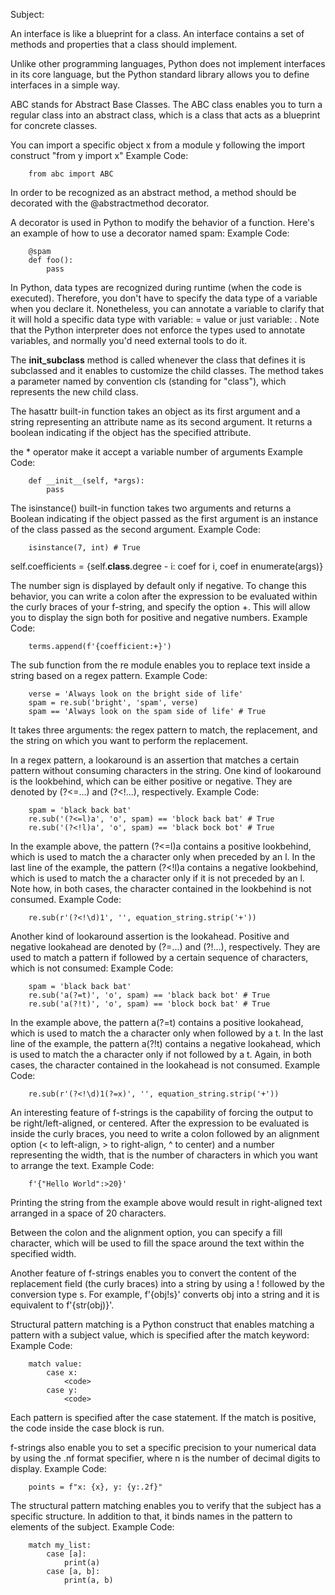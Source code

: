 Subject:

An interface is like a blueprint for a class. 
An interface contains a set of methods and properties that a class should implement.

Unlike other programming languages, Python does not implement interfaces in its core language, but the Python standard library allows you to define interfaces in a simple way.

ABC stands for Abstract Base Classes. 
The ABC class enables you to turn a regular class into an abstract class, which is a class that acts as a blueprint for concrete classes.


You can import a specific object x from a module y following the import construct "from y import x"
Example Code:
```
    from abc import ABC
```


In order to be recognized as an abstract method, a method should be decorated with the @abstractmethod decorator.

A decorator is used in Python to modify the behavior of a function. Here's an example of how to use a decorator named spam:
Example Code:
```
    @spam
    def foo():
        pass
```


In Python, data types are recognized during runtime (when the code is executed). 
Therefore, you don't have to specify the data type of a variable when you declare it. 
Nonetheless, you can annotate a variable to clarify that it will hold a specific data type with 
variable: <data type> = value 
or just 
variable: <data type>. 
Note that the Python interpreter does not enforce the types used to annotate variables, and normally you'd need external tools to do it.


The __init_subclass__ method is called whenever the class that defines it is subclassed and it enables to customize the child classes. 
The method takes a parameter named by convention cls (standing for "class"), which represents the new child class.


The hasattr built-in function takes an object as its first argument and a string representing an attribute name as its second argument. 
It returns a boolean indicating if the object has the specified attribute.


the * operator  make it accept a variable number of arguments
Example Code:
```
    def __init__(self, *args):
        pass
```     

The isinstance() built-in function takes two arguments and returns a Boolean indicating if the object passed as the first argument is an instance of the class passed as the second argument.
Example Code:
```
    isinstance(7, int) # True
```

self.coefficients = {self.__class__.degree - i: coef for i, coef in enumerate(args)}
                

The number sign is displayed by default only if negative.
To change this behavior, you can write a colon after the expression to be evaluated within the curly braces of your f-string, and specify the option +. 
This will allow you to display the sign both for positive and negative numbers.
Example Code:
```
    terms.append(f'{coefficient:+}')
```


The sub function from the re module enables you to replace text inside a string based on a regex pattern.
Example Code:
```
    verse = 'Always look on the bright side of life'
    spam = re.sub('bright', 'spam', verse)
    spam == 'Always look on the spam side of life' # True
```
It takes three arguments: the regex pattern to match, the replacement, and the string on which you want to perform the replacement.


In a regex pattern, a lookaround is an assertion that matches a certain pattern without consuming characters in the string. 
One kind of lookaround is the lookbehind, which can be either positive or negative. 
They are denoted by (?<=...) and (?<!...), respectively.
Example Code:
```
    spam = 'black back bat'
    re.sub('(?<=l)a', 'o', spam) == 'block back bat' # True
    re.sub('(?<!l)a', 'o', spam) == 'black bock bot' # True
```
In the example above, the pattern (?<=l)a contains a positive lookbehind, which is used to match the a character only when preceded by an l. 
In the last line of the example, the pattern (?<!l)a contains a negative lookbehind, which is used to match the a character only if it is not preceded by an l. 
Note how, in both cases, the character contained in the lookbehind is not consumed.
Example Code:
```
    re.sub(r'(?<!\d)1', '', equation_string.strip('+'))
```


Another kind of lookaround assertion is the lookahead.
Positive and negative lookahead are denoted by (?=...) and (?!...), respectively. 
They are used to match a pattern if followed by a certain sequence of characters, which is not consumed:
Example Code:
```
    spam = 'black back bat'
    re.sub('a(?=t)', 'o', spam) == 'black back bot' # True
    re.sub('a(?!t)', 'o', spam) == 'block bock bat' # True
```
In the example above, the pattern a(?=t) contains a positive lookahead, which is used to match the a character only when followed by a t. 
In the last line of the example, the pattern a(?!t) contains a negative lookahead, which is used to match the a character only if not followed by a t. 
Again, in both cases, the character contained in the lookahead is not consumed.
Example Code:
```
    re.sub(r'(?<!\d)1(?=x)', '', equation_string.strip('+'))
```


An interesting feature of f-strings is the capability of forcing the output to be right/left-aligned, or centered.
After the expression to be evaluated is inside the curly braces, you need to write a colon followed by an alignment option (< to left-align, > to right-align, ^ to center) and a number representing the width, that is the number of characters in which you want to arrange the text.
Example Code:
```
    f'{"Hello World":>20}'
```
Printing the string from the example above would result in right-aligned text arranged in a space of 20 characters.


Between the colon and the alignment option, you can specify a fill character, which will be used to fill the space around the text within the specified width.


Another feature of f-strings enables you to convert the content of the replacement field (the curly braces) into a string by using a ! followed by the conversion type s. 
For example, f'{obj!s}' converts obj into a string and it is equivalent to f'{str(obj)}'.


Structural pattern matching is a Python construct that enables matching a pattern with a subject value, which is specified after the match keyword:
Example Code:
```
    match value:
        case x:
            <code>
        case y:
            <code>
```
Each pattern is specified after the case statement. 
If the match is positive, the code inside the case block is run.


f-strings also enable you to set a specific precision to your numerical data by using the .nf format specifier, where n is the number of decimal digits to display.
Example Code:
```
    points = f"x: {x}, y: {y:.2f}"
```


The structural pattern matching enables you to verify that the subject has a specific structure. 
In addition to that, it binds names in the pattern to elements of the subject.
Example Code:
```
    match my_list:
        case [a]:
            print(a)
        case [a, b]:
            print(a, b)
```

